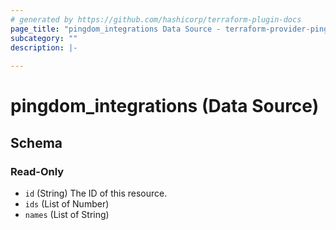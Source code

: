 ```yaml
---
# generated by https://github.com/hashicorp/terraform-plugin-docs
page_title: "pingdom_integrations Data Source - terraform-provider-pingdom"
subcategory: ""
description: |-
  
---
```


# pingdom_integrations (Data Source)





<!-- schema generated by tfplugindocs -->
## Schema

### Read-Only

- `id` (String) The ID of this resource.
- `ids` (List of Number)
- `names` (List of String)


